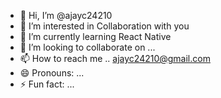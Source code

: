 - 👋 Hi, I’m @ajayc24210
- 👀 I’m interested in Collaboration with you 
- 🌱 I’m currently learning React Native
- 💞️ I’m looking to collaborate on ...
- 📫 How to reach me .. ajayc24210@gmail.com  
- 😄 Pronouns: ...
- ⚡ Fun fact: ...

<!---
ajayc24210/ajayc24210 is a ✨ special ✨ repository because its `README.md` (this file) appears on your GitHub profile.
You can click the Preview link to take a look at your changes.
--->
